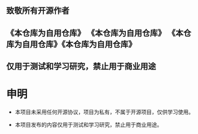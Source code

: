 ## 致敬所有开源作者
## 《本仓库为自用仓库》 《本仓库为自用仓库》 《本仓库为自用仓库》《本仓库为自用仓库》
## 仅用于测试和学习研究，禁止用于商业用途
# 申明

- 本项目未采用任何开源协议，项目为私有，不属于开源项目，仅供学习使用。

- 本项目发布的内容仅用于测试和学习研究，禁止用于商业用途。
